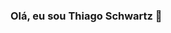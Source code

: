 ### Olá, eu sou Thiago Schwartz 👋

<!--
**thiagocanali/thiagocanali** is a ✨ _special_ ✨ repository because its `README.md` (this file) appears on your GitHub profile.

Here are some ideas to get you started:

- 🔭 Hoje trabalho com front-end.
- 🌱 Estudando Typescript
- 📫 E-mail: 
- ⚡ Mais informações: tiny.cc/q8f4mz
-->
